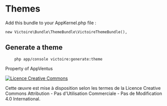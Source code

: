 # Themes

Add this bundle to your AppKernel.php file :


    new Victoire\Bundle\ThemeBundle\VictoireThemeBundle(),


## Generate a theme

```shell
    php app/console victoire:generate:theme
```


Property of AppVentus


[![Licence Creative Commons](http://i.creativecommons.org/l/by-nc-nd/4.0/88x31.png)](http://creativecommons.org/licenses/by-nc-nd/4.0/)

Cette œuvre est mise à disposition selon les termes de la Licence Creative Commons Attribution - Pas d'Utilisation Commerciale - Pas de Modification 4.0 International.

